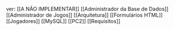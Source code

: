 ver: 
	[[A NÃO IMPLEMENTAR]]
	[[Administrador da Base de Dados]]
	[[Administrador de Jogos]]
	[[Arquitetura]]
	[[Formulários HTML]]
	[[Jogadores]]
	[[MySQL]]
	[[PC2]]
	[[Requisitos]]

